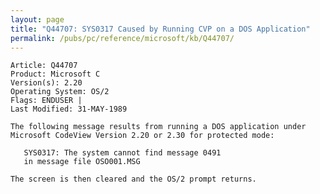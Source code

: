 ```yaml
---
layout: page
title: "Q44707: SYS0317 Caused by Running CVP on a DOS Application"
permalink: /pubs/pc/reference/microsoft/kb/Q44707/
---
```


	Article: Q44707
	Product: Microsoft C
	Version(s): 2.20
	Operating System: OS/2
	Flags: ENDUSER |
	Last Modified: 31-MAY-1989
	
	The following message results from running a DOS application under
	Microsoft CodeView Version 2.20 or 2.30 for protected mode:
	
	   SYS0317: The system cannot find message 0491
	   in message file OSO001.MSG
	
	The screen is then cleared and the OS/2 prompt returns.
